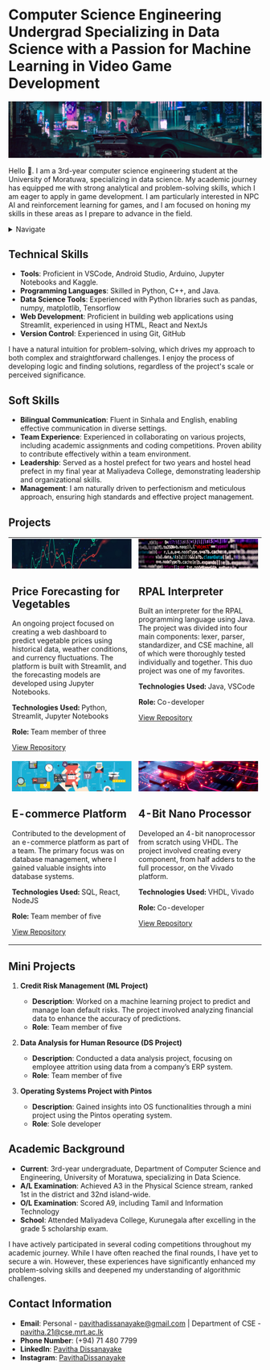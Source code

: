# Computer Science Engineering Undergrad Specializing in Data Science with a Passion for Machine Learning in Video Game Development

<img src="./images/wp6195787.jpg"/>

Hello 👋. I am a 3rd-year computer science engineering student at the University of Moratuwa, specializing in data science. My academic journey has equipped me with strong analytical and problem-solving skills, which I am eager to apply in game development. I am particularly interested in NPC AI and reinforcement learning for games, and I am focused on honing my skills in these areas as I prepare to advance in the field.

<details><Summary>Navigate</Summary>
   
1. [Technical Skills](#technical-skills)
2. [Soft Skills](#soft-skills)
3. [Projects](#projects)
4. [Mini Projects](#mini-projects)
5. [Academic Background](#academic-background)
6. [Contact Information](#contact-information)
</details>

## Technical Skills
- **Tools**: Proficient in VSCode, Android Studio, Arduino, Jupyter Notebooks and Kaggle.
- **Programming Languages**: Skilled in Python, C++, and Java.
- **Data Science Tools**: Experienced with Python libraries such as pandas, numpy, matplotlib, Tensorflow
- **Web Development**: Proficient in building web applications using Streamlit, experienced in using HTML, React and NextJs
- **Version Control**: Experienced in using Git, GitHub

I have a natural intuition for problem-solving, which drives my approach to both complex and straightforward challenges. I enjoy the process of developing logic and finding solutions, regardless of the project's scale or perceived significance.

## Soft Skills
- **Bilingual Communication**: Fluent in Sinhala and English, enabling effective communication in diverse settings.
- **Team Experience**: Experienced in collaborating on various projects, including academic assignments and coding competitions. Proven ability to contribute effectively within a team environment.
- **Leadership**: Served as a hostel prefect for two years and hostel head prefect in my final year at Maliyadeva College, demonstrating leadership and organizational skills.
- **Management**: I am naturally driven to perfectionism and meticulous approach, ensuring high standards and effective project management.

## Projects

<table>
  <tr>
    <td width="50%" valign="top">
      <img src="./images/veg.jpg"/>
      <h2>Price Forecasting for Vegetables</h2>
      <p>An ongoing project focused on creating a web dashboard to predict vegetable prices using historical data, weather conditions, and currency fluctuations. The platform is built with Streamlit, and the forecasting models are developed using Jupyter Notebooks.</p>
      <p><strong>Technologies Used:</strong> Python, Streamlit, Jupyter Notebooks</p>
      <p><strong>Role:</strong> Team member of three</p>
      <p><a href="https://github.com/PavithaDissanayake/VegetablePriceForecast">View Repository</a></p>
    </td>
    <td width="50%" valign="top">
      <img src="./images/rpal.jpg"/>
      <h2>RPAL Interpreter</h2>
      <p>Built an interpreter for the RPAL programming language using Java. The project was divided into four main components: lexer, parser, standardizer, and CSE machine, all of which were thoroughly tested individually and together. This duo project was one of my favorites.</p>
      <p><strong>Technologies Used:</strong> Java, VSCode</p>
      <p><strong>Role:</strong> Co-developer</p>
      <p><a href="https://github.com/PavithaDissanayake/RPAL_Interpreter">View Repository</a></p>
    </td>
  </tr>
  <tr>
    <td width="50%" valign="top">
      <img src="./images/ecom.jpg"/>
      <h2>E-commerce Platform</h2>
      <p>Contributed to the development of an e-commerce platform as part of a team. The primary focus was on database management, where I gained valuable insights into database systems.</p>
      <p><strong>Technologies Used:</strong> SQL, React, NodeJS</p>
      <p><strong>Role:</strong> Team member of five</p>
      <p><a href="https://github.com/Chamikajaya/Single-Vendor-E-commerce-Semester-3">View Repository</a></p>
    </td>
    <td width="50%" valign="top">
      <img src="./images/8bit.jpg"/>
      <h2>4-Bit Nano Processor</h2>
      <p>Developed an 4-bit nanoprocessor from scratch using VHDL. The project involved creating every component, from half adders to the full processor, on the Vivado platform.</p>
      <p><strong>Technologies Used:</strong> VHDL, Vivado</p>
      <p><strong>Role:</strong> Co-developer</p>
      <p><a href="https://github.com/PavithaDissanayake/NanoProcessor">View Repository</a></p>
    </td>
  </tr>
</table>

## Mini Projects

1. **Credit Risk Management (ML Project)**
   - **Description**: Worked on a machine learning project to predict and manage loan default risks. The project involved analyzing financial data to enhance the accuracy of predictions.
   - **Role**: Team member of five

2. **Data Analysis for Human Resource (DS Project)**
   - **Description**: Conducted a data analysis project, focusing on employee attrition using data from a company’s ERP system.
   - **Role**: Team member of five
  
3. **Operating Systems Project with Pintos**
   - **Description**: Gained insights into OS functionalities through a mini project using the Pintos operating system.
   - **Role**: Sole developer

## Academic Background
- **Current**: 3rd-year undergraduate, Department of Computer Science and Engineering, University of Moratuwa, specializing in Data Science.
- **A/L Examination**: Achieved A3 in the Physical Science stream, ranked 1st in the district and 32nd island-wide.
- **O/L Examination**: Scored A9, including Tamil and Information Technology
- **School**: Attended Maliyadeva College, Kurunegala after excelling in the grade 5 scholarship exam.

I have actively participated in several coding competitions throughout my academic journey. While I have often reached the final rounds, I have yet to secure a win. However, these experiences have significantly enhanced my problem-solving skills and deepened my understanding of algorithmic challenges.

## Contact Information
- **Email**: Personal - [pavithadissanayake@gmail.com](mailto:pavithadissanayake@gmail.com) | Department of CSE - [pavitha.21@cse.mrt.ac.lk](mailto:pavitha.21@cse.mrt.ac.lk)
- **Phone Number**: (+94) 71 480 7799
- **LinkedIn**: [Pavitha Dissanayake](http://www.linkedin.com/in/pavitha-dissanayake-b1216a23a)
- **Instagram**: [PavithaDissanayake](https://www.instagram.com/perz3us)
